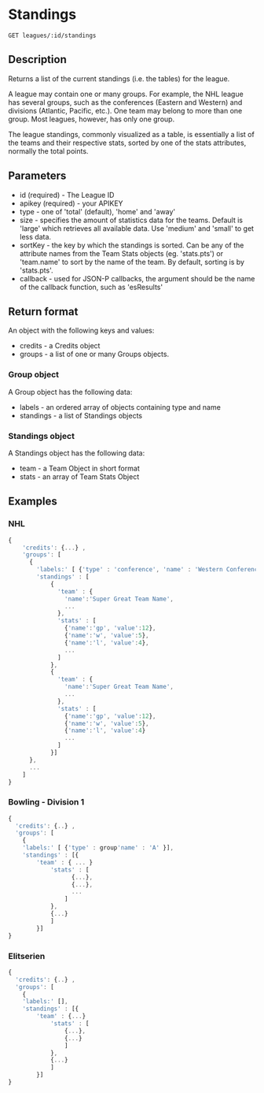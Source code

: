 # Standings

    GET leagues/:id/standings

## Description
Returns a list of the current standings (i.e. the tables) for the league. 

A league may contain one or many groups. For example, the NHL league has several groups, such as the conferences (Eastern and Western) and divisions (Atlantic, Pacific, etc.). One team may belong to more than one group. Most leagues, however, has only one group. 

The league standings, commonly visualized as a table, is essentially a list of the teams and their respective stats, sorted by one of the stats attributes, normally the total points. 

## Parameters
* id (required) - The League ID
* apikey (required) - your APIKEY
* type - one of 'total' (default), 'home' and 'away' 
* size - specifies the amount of statistics data for the teams. Default is 'large' which retrieves all available data. Use  'medium' and 'small' to get less data. 
* sortKey - the key by which the standings is sorted. Can be any of the attribute names from the Team Stats objects (eg. 'stats.pts') or 'team.name' to sort by the name of the team. By default, sorting is by 'stats.pts'.   
* callback - used for JSON-P callbacks, the argument should be the name of the callback function, such as 'esResults' 

## Return format
An object with the following keys and values:
* credits - a Credits object
* groups - a list of one or many Groups objects.   

### Group object
A Group object has the following data: 
* labels - an ordered array of objects containing type and name
* standings - a list of Standings objects

### Standings object
A Standings object has the following data: 
* team - a Team Object in short format
* stats - an array of Team Stats Object

## Examples

### NHL
```javascript	
{ 
	'credits': {...} ,
	'groups': [
  	  { 
  	    'labels:' [ {'type' : 'conference', 'name' : 'Western Conference' }, {'type' : 'division', 'name' : 'Central Division' }],
  	    'standings' : [
  	    	{
  	    	  'team' : {
  	    	    'name':'Super Great Team Name',
  	    	    ...
  	    	  },
  	    	  'stats' : [
  	    	    {'name':'gp', 'value':12},
  	    	    {'name':'w', 'value':5},
  	    	    {'name':'l', 'value':4},
  	    	    ...
  	    	  ]	
  	    	},
  	    	{
  	    	  'team' : {
  	    	    'name':'Super Great Team Name',
  	    	    ...
  	    	  },
  	    	  'stats' : [
  	    	    {'name':'gp', 'value':12},
  	    	    {'name':'w', 'value':5},
  	    	    {'name':'l', 'value':4}
  	    	    ...
  	    	  ]	
  	    	}]
  	  },
  	  ...
  	]
}
```
            

### Bowling - Division 1
```javascript
{ 
  'credits': {..} ,
  'groups': [
  	{ 
  	'labels:' [ {'type' : group'name' : 'A' }],
  	'standings' : [{
		'team' : { ... }
        	'stats' : [
        		  {...}, 
        		  {...},
        		  ...
        		]
        	},
        	{...}
        	]
        }]
}
```

### Elitserien
	
```javascript
{ 
  'credits': {..} ,
  'groups': [
  	{ 
  	'labels:' [],
  	'standings' : [{
		'team' : {...}
        	'stats' : [
        		{...},
        		{...}
        		]
        	},
        	{...}
        	]
        }]
}
```


	
        	
